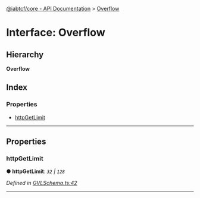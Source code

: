 [@iabtcf/core - API Documentation](../README.md) > [Overflow](../interfaces/overflow.md)

# Interface: Overflow

## Hierarchy

**Overflow**

## Index

### Properties

* [httpGetLimit](overflow.md#httpgetlimit)

---

## Properties

<a id="httpgetlimit"></a>

###  httpGetLimit

**● httpGetLimit**: *`32` \| `128`*

*Defined in [GVLSchema.ts:42](https://github.com/chrispaterson/iabtcf-es/blob/5f390d3/modules/core/src/GVLSchema.ts#L42)*

___

